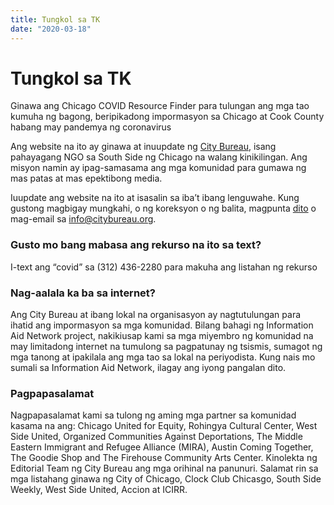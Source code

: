 ```yaml
---
title: Tungkol sa TK
date: "2020-03-18"
---
```


# Tungkol sa TK

Ginawa ang Chicago COVID Resource Finder para tulungan ang mga tao kumuha ng bagong, beripikadong impormasyon sa Chicago at Cook County habang may pandemya ng coronavirus

Ang website na ito ay ginawa at inuupdate ng [City Bureau](https://www.citybureau.org/), isang pahayagang NGO sa South Side ng Chicago na walang kinikilingan. Ang misyon namin ay ipag-samasama ang mga komunidad para gumawa ng mas patas at mas epektibong media.

Iuupdate ang website na ito at isasalin sa iba’t ibang lenguwahe. Kung gustong magbigay mungkahi, o ng koreksyon o ng balita, magpunta [dito](/tl/suggest-resource/) o mag-email sa [info@citybureau.org](mailto:info@citybureau.org).

### Gusto mo bang mabasa ang rekurso na ito sa text?

I-text ang “covid” sa (312) 436-2280 para makuha ang listahan ng rekurso

### Nag-aalala ka ba sa internet?

Ang City Bureau at ibang lokal na organisasyon ay nagtutulungan para ihatid ang impormasyon sa mga komunidad. Bilang bahagi ng Information Aid Network project, nakikiusap kami sa mga miyembro ng komunidad na may limitadong internet na tumulong sa pagpatunay ng tsismis, sumagot ng mga tanong at ipakilala ang mga tao sa lokal na periyodista. Kung nais mo sumali sa Information Aid Network, ilagay ang iyong pangalan dito.

### Pagpapasalamat

Nagpapasalamat kami sa tulong ng aming mga partner sa komunidad kasama na ang: Chicago United for Equity, Rohingya Cultural Center, West Side United, Organized Communities Against Deportations, The Middle Eastern Immigrant and Refugee Alliance (MIRA), Austin Coming Together, The Goodie Shop and The Firehouse Community Arts Center. Kinolekta ng Editorial Team ng City Bureau ang mga orihinal na panunuri. Salamat rin sa mga listahang ginawa ng City of Chicago, Clock Club Chicasgo, South Side Weekly, West Side United, Accion at ICIRR.
